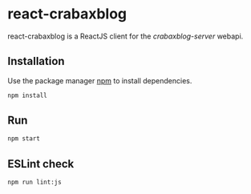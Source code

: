# react-crabaxblog

react-crabaxblog is a ReactJS client for the *crabaxblog-server* webapi.

## Installation

Use the package manager [npm](https://docs.npmjs.com/getting-started) to install dependencies.

```bash
npm install
```

## Run
```bash
npm start
```

## ESLint check
```bash
npm run lint:js
```
